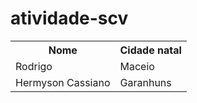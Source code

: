 # atividade-scv

<table>
 <tr>
  <th>Nome</th>
  <th>Cidade natal</th>
 </tr>
  <tr>
    <td>Rodrigo</td>
    <td>Maceio</td>
  </tr>
  <tr>	
	<td>Hermyson Cassiano</td>
	<td>Garanhuns</td>
  </tr>
</table>
